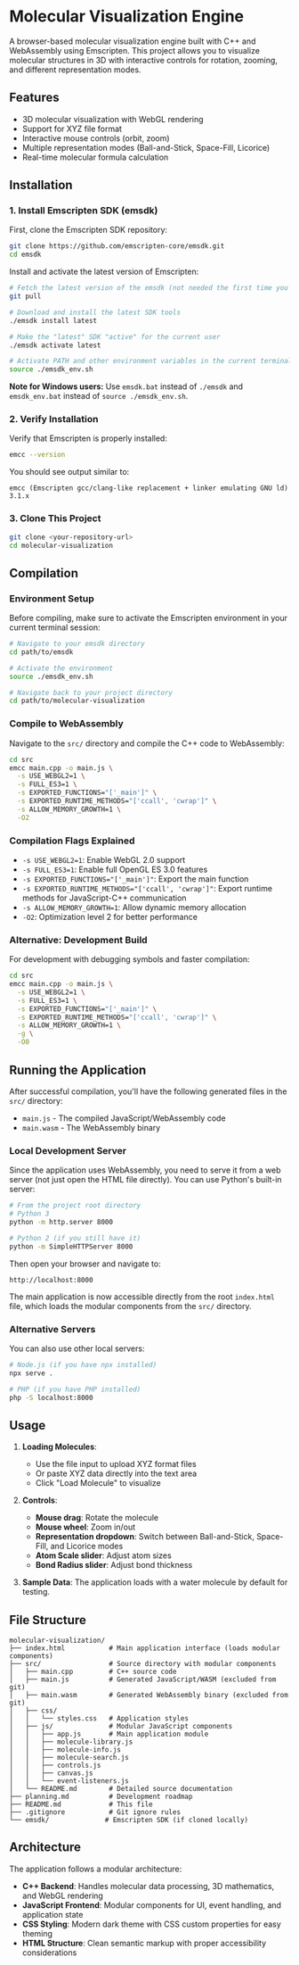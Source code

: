 # Molecular Visualization Engine

A browser-based molecular visualization engine built with C++ and WebAssembly using Emscripten. This project allows you to visualize molecular structures in 3D with interactive controls for rotation, zooming, and different representation modes.

## Features

- 3D molecular visualization with WebGL rendering
- Support for XYZ file format
- Interactive mouse controls (orbit, zoom)
- Multiple representation modes (Ball-and-Stick, Space-Fill, Licorice)
- Real-time molecular formula calculation

## Installation

### 1. Install Emscripten SDK (emsdk)

First, clone the Emscripten SDK repository:

```bash
git clone https://github.com/emscripten-core/emsdk.git
cd emsdk
```

Install and activate the latest version of Emscripten:

```bash
# Fetch the latest version of the emsdk (not needed the first time you clone)
git pull

# Download and install the latest SDK tools
./emsdk install latest

# Make the "latest" SDK "active" for the current user
./emsdk activate latest

# Activate PATH and other environment variables in the current terminal
source ./emsdk_env.sh
```

**Note for Windows users:** Use `emsdk.bat` instead of `./emsdk` and `emsdk_env.bat` instead of `source ./emsdk_env.sh`.

### 2. Verify Installation

Verify that Emscripten is properly installed:

```bash
emcc --version
```

You should see output similar to:
```
emcc (Emscripten gcc/clang-like replacement + linker emulating GNU ld) 3.1.x
```

### 3. Clone This Project

```bash
git clone <your-repository-url>
cd molecular-visualization
```

## Compilation

### Environment Setup

Before compiling, make sure to activate the Emscripten environment in your current terminal session:

```bash
# Navigate to your emsdk directory
cd path/to/emsdk

# Activate the environment
source ./emsdk_env.sh

# Navigate back to your project directory
cd path/to/molecular-visualization
```

### Compile to WebAssembly

Navigate to the `src/` directory and compile the C++ code to WebAssembly:

```bash
cd src
emcc main.cpp -o main.js \
  -s USE_WEBGL2=1 \
  -s FULL_ES3=1 \
  -s EXPORTED_FUNCTIONS="['_main']" \
  -s EXPORTED_RUNTIME_METHODS="['ccall', 'cwrap']" \
  -s ALLOW_MEMORY_GROWTH=1 \
  -O2
```

### Compilation Flags Explained

- `-s USE_WEBGL2=1`: Enable WebGL 2.0 support
- `-s FULL_ES3=1`: Enable full OpenGL ES 3.0 features
- `-s EXPORTED_FUNCTIONS="['_main']"`: Export the main function
- `-s EXPORTED_RUNTIME_METHODS="['ccall', 'cwrap']"`: Export runtime methods for JavaScript-C++ communication
- `-s ALLOW_MEMORY_GROWTH=1`: Allow dynamic memory allocation
- `-O2`: Optimization level 2 for better performance

### Alternative: Development Build

For development with debugging symbols and faster compilation:

```bash
cd src
emcc main.cpp -o main.js \
  -s USE_WEBGL2=1 \
  -s FULL_ES3=1 \
  -s EXPORTED_FUNCTIONS="['_main']" \
  -s EXPORTED_RUNTIME_METHODS="['ccall', 'cwrap']" \
  -s ALLOW_MEMORY_GROWTH=1 \
  -g \
  -O0
```

## Running the Application

After successful compilation, you'll have the following generated files in the `src/` directory:
- `main.js` - The compiled JavaScript/WebAssembly code
- `main.wasm` - The WebAssembly binary

### Local Development Server

Since the application uses WebAssembly, you need to serve it from a web server (not just open the HTML file directly). You can use Python's built-in server:

```bash
# From the project root directory
# Python 3
python -m http.server 8000

# Python 2 (if you still have it)
python -m SimpleHTTPServer 8000
```

Then open your browser and navigate to:
```
http://localhost:8000
```

The main application is now accessible directly from the root `index.html` file, which loads the modular components from the `src/` directory.

### Alternative Servers

You can also use other local servers:

```bash
# Node.js (if you have npx installed)
npx serve .

# PHP (if you have PHP installed)
php -S localhost:8000
```

## Usage

1. **Loading Molecules**: 
   - Use the file input to upload XYZ format files
   - Or paste XYZ data directly into the text area
   - Click "Load Molecule" to visualize

2. **Controls**:
   - **Mouse drag**: Rotate the molecule
   - **Mouse wheel**: Zoom in/out
   - **Representation dropdown**: Switch between Ball-and-Stick, Space-Fill, and Licorice modes
   - **Atom Scale slider**: Adjust atom sizes
   - **Bond Radius slider**: Adjust bond thickness

3. **Sample Data**: The application loads with a water molecule by default for testing.

## File Structure

```
molecular-visualization/
├── index.html           # Main application interface (loads modular components)
├── src/                 # Source directory with modular components
│   ├── main.cpp         # C++ source code
│   ├── main.js          # Generated JavaScript/WASM (excluded from git)
│   ├── main.wasm        # Generated WebAssembly binary (excluded from git)
│   ├── css/
│   │   └── styles.css   # Application styles
│   ├── js/              # Modular JavaScript components
│   │   ├── app.js       # Main application module
│   │   ├── molecule-library.js
│   │   ├── molecule-info.js
│   │   ├── molecule-search.js
│   │   ├── controls.js
│   │   ├── canvas.js
│   │   └── event-listeners.js
│   └── README.md        # Detailed source documentation
├── planning.md          # Development roadmap
├── README.md            # This file
├── .gitignore           # Git ignore rules
└── emsdk/              # Emscripten SDK (if cloned locally)
```

## Architecture

The application follows a modular architecture:

- **C++ Backend**: Handles molecular data processing, 3D mathematics, and WebGL rendering
- **JavaScript Frontend**: Modular components for UI, event handling, and application state
- **CSS Styling**: Modern dark theme with CSS custom properties for easy theming
- **HTML Structure**: Clean semantic markup with proper accessibility considerations
